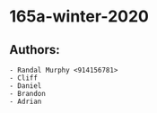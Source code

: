 # 165a-winter-2020
## Authors:
 	- Randal Murphy <914156781>
	- Cliff
	- Daniel
	- Brandon
	- Adrian
